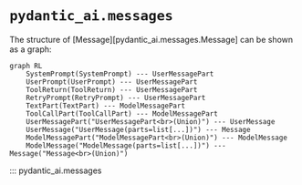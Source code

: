 # `pydantic_ai.messages`

The structure of [Message][pydantic_ai.messages.Message] can be shown as a graph:

```mermaid
graph RL
    SystemPrompt(SystemPrompt) --- UserMessagePart
    UserPrompt(UserPrompt) --- UserMessagePart
    ToolReturn(ToolReturn) --- UserMessagePart
    RetryPrompt(RetryPrompt) --- UserMessagePart
    TextPart(TextPart) --- ModelMessagePart
    ToolCallPart(ToolCallPart) --- ModelMessagePart
    UserMessagePart("UserMessagePart<br>(Union)") --- UserMessage
    UserMessage("UserMessage(parts=list[...])") --- Message
    ModelMessagePart("ModelMessagePart<br>(Union)") --- ModelMessage
    ModelMessage("ModelMessage(parts=list[...])") --- Message("Message<br>(Union)")
```

::: pydantic_ai.messages
